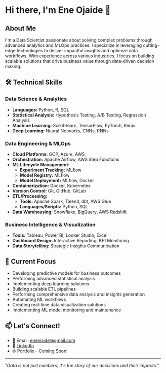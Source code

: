 # Hi there, I'm Ene Ojaide 👋

## About Me
I'm a Data Scientist passionate about solving complex problems through advanced analytics and MLOps practices. I specialize in leveraging cutting-edge technologies to deliver impactful insights and optimize data workflows. With experience across various industries, I focus on building scalable solutions that drive business value through data-driven decision making.

## 🛠️ Technical Skills
### Data Science & Analytics
- **Languages:** Python, R, SQL
- **Statistical Analysis:** Hypothesis Testing, A/B Testing, Regression Analysis
- **Machine Learning:** Scikit-learn, TensorFlow, PyTorch, Keras
- **Deep Learning:** Neural Networks, CNNs, RNNs

### Data Engineering & MLOps
- **Cloud Platforms:** GCP, Azure, AWS
- **Orchestration:** Apache Airflow, AWS Step Functions
- **ML Lifecycle Management:**
  - **Experiment Tracking:** MLflow
  - **Model Registry:** MLflow
  - **Model Deployment:** MLflow, Docker
- **Containerization:** Docker, Kubernetes
- **Version Control:** Git, GitHub, GitLab
- **ETL/Processing:** 
  - **Tools:** Apache Spark, Talend, dbt, AWS Glue
  - **Languages/Scripts:** Python, SQL
- **Data Warehousing:** Snowflake, BigQuery, AWS Redshift

### Business Intelligence & Visualization
- **Tools:** Tableau, Power BI, Looker Studio, Excel
- **Dashboard Design:** Interactive Reporting, KPI Monitoring
- **Data Storytelling:** Strategic Insights Communication

## 🔭 Current Focus
- Developing predictive models for business outcomes
- Performing advanced statistical analysis
- Implementing deep learning solutions
- Building scalable ETL pipelines
- Performing comprehensive data analysis and insights generation
- Automating ML workflows
- Creating real-time data visualization solutions
- Implementing ML model monitoring and maintenance


## 📫 Let's Connect!
- 📧 Email: eneojaide@gmail.com
- 💼 [LinkedIn](https://www.linkedin.com/in/ene-ojaide)
- 🌐 Portfolio - Coming Soon!

---
*"Data is not just numbers; it's the story of our decisions and their impacts."*
